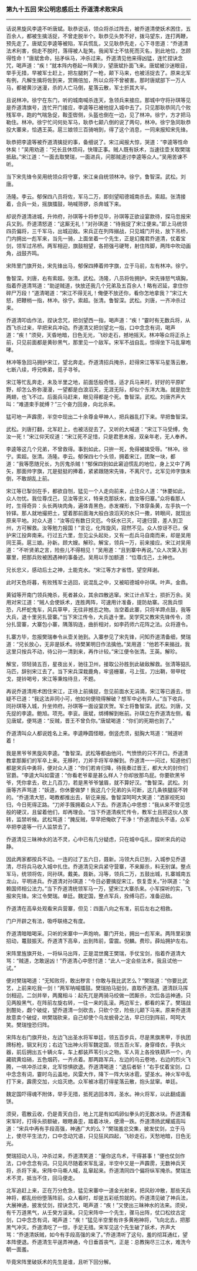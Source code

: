 ### 第九十五回 宋公明忠感后土 乔道清术败宋兵
---

话说黑旋风李逵不听唐斌。耿恭说话，领众将杀过阵去，被乔道清使妖术困住，五百余人，都被生擒活捉，不曾走脱半个。耿恭见头势不好，拨马望东，连打两鞭，预先走了。唐斌见李逵等被陷，军兵慌乱，又见耿恭先走，心下寻思道：“乔道清法术利害，倘走不脱时，落得被人耻笑。我闻军士不怯死而灭名，到此地位，怎顾得性命！”唐斌舍命，拈矛纵马，冲杀过来。乔道清见他来得凶猛，连忙捏诀念咒，喝声道：“疾！”就本阵内卷起一阵黄沙，望唐斌扑面飞来。唐斌被沙迷眼目，举手无措，早被军士赶上，把左腿刺了一枪，颠下马来，也被活捉去了。原来北军有例，凡解生擒将佐到来，赏赐倍加，所以众将不曾被害。那时唐斌部下一万人马，都被黄沙迷漫，杀的人亡马倒，星落云散，军士折其大半。  

且说林冲。徐宁在东门，听的城南喊杀连天，急领兵来接应。那城中守将孙琪等见是乔道清旗号，连忙开门接应，李逵等已被他捉入城中去了。只见那耿恭同几个败残军卒，跑的气喘急促，鞍歪辔侧，头盔也倒在一边，见了林冲。徐宁，方才把马勒住。林冲。徐宁忙问何处军马，耿恭七颠八倒的说了两句，林冲。徐宁急同耿恭投大寨来，恰遇王英。扈三娘领三百骑哨到，得了这个消息，一同来报知宋先锋。  

耿恭把李逵等被乔道清擒捉的事，备细说了。宋江闻报大惊，哭道：“李逵等性命休矣！”吴用劝道：“兄长且休烦闷，快理正事。贼人既有妖术，当速往壶关取樊瑞抵敌。”宋江道：“一面去取樊瑞，一面进兵，问那贼道讨李逵等众人。”吴用苦谏不听。  

当下宋先锋令吴用统领众将守寨，宋江亲自统领林冲。徐宁。鲁智深。武松。刘唐。  

汤隆。李云。郁保四八员将佐，军马二万，即刻望昭德城南杀去。索超。张清接着，合兵一处，摇旗擂鼓，呐喊筛锣，杀奔城下来。  

却说乔道清进城，升帅府，孙琪等十将参见毕，孙琪等正欲设宴款待，探马忽报宋兵又到。乔道清怒道：“这厮无礼！”对孙琪道：“待我捉了宋江便来。”即上马统领四员偏将，三千军马，出城迎敌。宋兵正在列阵搦战，只见城门开处，放下吊桥，门内拥出一彪军来，当先一骑，上面坐着一个先生，正是幻魔君乔道清，仗着宝剑，领军过吊桥。两军相迎，旗鼓相望，各把强弓硬弩，射住阵脚，两阵中吹动画角，战鼓齐鸣。  

宋阵里门旗开处，宋先锋出马，郁保四捧着帅字旗，立于马前，左有林冲。徐宁。  

鲁智深。刘唐，右有索超。张清。武松。汤隆，八员将佐拥护。宋先锋怒气填胸，指着乔道清骂道：“助逆贼道，快放还我几个兄弟及五百余人！略有迟延，拿住你碎尸万段！”道清喝道：“宋江不得无礼！俺便不放还你，看你怎地拿我？”宋江大怒，把鞭梢一指，林冲。徐宁。索超。张清。鲁智深。武松。刘唐，一齐冲杀过来。  

乔道清叩齿作法，捏诀念咒，把剑望西一指，喝声道：“疾！”霎时有无数兵将，从西飞杀过来，早把宋兵冲动。乔道清又把剑望北一指，口中念念有词，喝声道：“疾！”须臾，天昏地暗，日色无光，飞砂走石，撼地摇天。林冲等众将正杀上前，只见前面都是黄砂黑气，那里见一个敌军。宋军不战自乱，惊得坐下马乱窜咆哮。  

林冲等急回马拥护宋江，望北奔走。乔道清招兵掩杀，赶得宋江等军马星落云散，七断八续，呼兄唤弟，觅子寻爷。  

宋江等忙乱奔走，未及半里之地，前面恁般奇怪，适才兵马来时，好好的平原旷野，却怎么弥弥漫漫，一望都是白浪滔天，无涯无际，却似个东洋大海。就是肋生两翅，也飞不过。后面兵马赶来，眼见得都是个死。鲁智深。武松。刘唐齐声大叫：“难道束手就缚？”三个奋力回身，向北杀来。  

猛可地一声霹雳，半空中现出二十余尊金甲神人，把兵器乱打下来。早把鲁智深。  

武松。刘唐打翻，北军赶上，也被活捉去了。又听的大喊道：“宋江下马受缚，免汝一死！”宋江仰天叹道：“宋江死不足惜，只是君恩未报，双亲年老，无人奉养。  

李逵等这几个兄弟，不曾救得。事到如此，只拚一死，免得被擒受辱。“林冲。徐宁。索超。张清。汤隆。李云。郁保四七个头领，拥着宋江，团聚一块，都道：”我等愿随兄长，为厉鬼杀贼！“郁保四到如此窘迫慌乱的地位，身上又中了两矢，那面帅字旗，兀是挺挺的捧着，紧紧跟随宋先锋，不离尺寸。北军见帅字旗未倒，不敢胡乱上前。  

宋江等已掣剑在手，都欲自刎，猛见一个人走向前来，止住众人道：“休要如此，众人勿忧。我位尊戊己，见汝等忠义，特来克那妖水，救汝等归寨。”众将看那人时，生得奇异：头长两块肉角，遍体青黑色，赤发裸形，下体穿条黄，左手执一个铃铎。那人就地撮把土，望着那前面海大般白浪滔天的水只一撒，转眼间，就现出原来平地。对众人道：“汝等应有数日灾厄。今妖水已灭，可速归营，差人到卫州，方可解救。汝等勉力报国！”言讫，化阵旋风，寂然不见。众人惊讶不已，保护宋江投奔南来。行过五六里，忽见尘头起处，又有一彪兵马自南而来，却是吴用同王英。扈三娘。孙新。顾大嫂。解珍。解宝，领兵一万，前来接应。宋江对吴用道：“不听贤弟之言，险些儿不得相见！”吴用道：“且到寨中再说。”众人次第入到寨里，把那兵败被困遇神的事备述。吴用以手加额道：“位尊戊己，土神也。  

兄长忠义，感动后土之神，土能克水。“宋江等方才省悟，望空拜谢。  

此时天色将暮，有败残军士逃回，说混乱之中，又被昭德城中孙琪。叶声。金鼎。  

黄钺等开南门领兵掩杀，死者甚众，其余四散逃窜。宋江计点军士，损折万余。吴用对宋江道：“贼人会使妖术，连胜两阵，可速用计准备，提防劫寨。况我兵惊恐，凡杯蛇鬼车，风兵草甲，无往非撼志之物。当空着此寨，只将羊蹄点鼓，我等大兵，退十里另扎营寨。”当下宋江传令，大兵退十里。吴学究又教宋先锋传令，须分扎营寨，大寨包小寨，隅落钩连，曲折相对，如李药师六花阵之法。众将遵令。  

扎寨方毕，忽报樊瑞奉令从壶关驰到。入寨参见了宋先锋，问知乔道清备细，樊瑞道：“兄长放心，无非是妖术。待樊某明日作法擒他。”吴用道：“他若不来搦战，我这里只按兵不动，待公孙一清到来，再作计较。”宋江便令张清。王英。解珍。  

解宝，领轻骑五百，星夜出关，驰往卫州，接取公孙胜到此破敌解救。张清等掂扎马匹，辞别宋江去了。当下宋兵深栽鹿角，牢竖栅寨，弓上弦，刀出鞘，带甲枕戈，提铃喝号，宋江等秉烛待旦，不题。  

再说乔道清用术困住宋江，正待上前擒捉，忽见前面水无涓滴，宋江等已遁去，惊疑不已道：“我这法非同小可，他如何便晓得解破？想军中必有异人。”当下收兵，同孙琪等入城，升坐帅府。孙琪等一面设宴庆贺。军士将鲁智深。武松。刘唐，又先捉的李逵。鲍旭。项充。李衮。唐斌，绑缚解到帐前。孙琪立在乔道清左侧，看见唐斌，便骂道：“反贼，晋王不曾负你。”唐斌喝道：“你们的死期也到了。”  

乔道清叫众人都说姓名上来。李逵睁圆怪眼，倒竖虎须，挺胸大骂道：“贼道听着！  

我是黑爷爷黑旋风李逵。“鲁智深。武松等都由他问，气愤愤的只不开口。乔道清教拿那厮们的军卒上来。无移时，刀斧手将军卒解到。乔道清一一问过，知道他们都是宋兵中勇将，便对众人道：”你们若肯归降，待我奏过晋王，都大大的封你们官爵。“李逵大叫如雷道：”你看老爷辈是甚么样人？你却放那鸟屁。你要砍黑爷爷，凭你拿去，砍上几百刀，若是黑爷爷皱眉，就不算好汉。“鲁智深。武松。刘唐等齐声骂道：”妖道，你休要做梦！我这几个兄弟的头可断，这几条铁腿屈不转的。“乔道清大怒，喝教都推出去，斩讫来报。鲁智深呵呵大笑道：”洒家视死如归，今日死得正路。“刀斧手簇拥着众人下去。乔道清心中思想：”我从来不曾见恁般的硬汉，且留着他们，却再理会。“当下乔道清疾忙传令，教军士且把这伙人放转，监禁听候。武松骂道：”腌反贼，早早把俺砍了干净！“乔道清低头不语，众军卒把李逵等一行人监禁去了。  

乔道清见三昧神水的法不灵，心中已有几分疑虑，只在城中屯扎，探听宋兵的动静。  

因此两家都按兵不动。一连的过了五六日，聂新。冯领大兵已到，入城参见乔道清，尽将兵马收入城中扎住。乔道清见宋兵紧守营寨，不来厮杀，料无别谋。整点军马，统领将佐，同孙琪。戴美。聂新。冯等，领兵二万，五鼓出城，扎寨城南五龙山，平明进兵。乔道清对孙琪道：“今日必要擒捉宋江，恢复壶关。”孙琪道：“全赖国师相公法力。”当下乔道清统领军马一万，望宋江大寨杀来。小军探听的实，飞报宋先锋。宋江令樊瑞。单廷。魏定国，整点军兵，拴缚马匹，准备迎敌。  

乔道清在高阜处观看宋兵营寨，但见：四面八向之有准，前后左右之相救。  

门户开辟之有法，吸呼联络之有度。  

乔道清暗暗喝采。只听的宋寨中一声炮响，寨门开处，拥出一彪军来。两阵里彩旗招动，鼍鼓振天。乔道清下高阜，出到阵前，雷震。倪麟。费珍。薛灿拥护左右。  

宋阵里旌旗开处，一将纵马出阵，正是混世魔王樊瑞，手仗宝剑，指着乔道清大骂：“贼道，怎敢逞凶！”乔道清心中思忖道：“此人一定会些法术，我且试他一试。”  

便对樊瑞喝道：“无知败将，敢出秽言！你敢与我比武艺么？”樊瑞道：“你要比武艺，上前来吃我一剑！”两军呐喊擂鼓。樊瑞拍马挺剑，直取乔道清。道清跃马挥剑相迎。二剑并举，两魔相斗：起先兀是两骑马绞做一团厮杀，次后各运神通，只见两股黑气，在阵前左旋右转，一往一来的乱滚。两边军士，都看的呆了。樊瑞战到酣处，觑个破绽，望乔道清一剑砍去，只砍个空，险些儿颠下马来。原来乔道清故意卖个破绽，哄樊瑞砍来，自己却使个乌龙蜕骨之法，早已归到阵前，呵呵大笑。樊瑞惶恐归阵。  

宋阵左右门旗开处，左边飞出圣水将军单廷，领五百步兵，尽是黑旗黑甲，手执团牌标枪，钢叉利刃；右边飞出神火将军魏定国，领五百火军，身穿绛衣，手执火器，前后拥出五十辆火车，车上都装芦苇引火之物。军人背上各拴铁葫芦一个，内藏硫黄焰硝，五色烟药，一齐点着。那两路军兵，左边的乌云卷地，右边的烈火飞腾，一哄冲杀过来，北军惊惧欲退。乔道清喝道：“退后者斩！”右手仗着宝剑，口中念念有词，霎时乌云盖地，风雷大作，降下一阵大块冰雹，望圣水。神火军中乱打下来，霹雳交加，火焰灭绝。众军被冰雹打得星落云散，抱头鼠窜。单廷。  

魏定国吓得魂不附体，举手无措，抵死逃回本阵，圣水。神火将军，以此翻成画饼。  

须臾，雹散云收，仍是青天白日，地上兀是有如鸡卵似拳头的无数冰块。乔道清看宋军时，打得头损额破，眼瞎鼻歪，踏着冰块，便滑一跌。乔道清扬武耀威高叫道：“宋兵中再有手段高强，神通广大的么？”樊瑞羞忿交集，披发仗剑，立于马上，使尽平生法力，口中念动咒语，只见狂风四起，飞砂走石，天愁地暗，日色无光。  

樊瑞招动人马，冲杀过来，乔道清笑道：“量你这鸟术，干得甚事！”便也仗剑作法，口中念念有词。只见风尽随着宋军乱滚，半空中又是一声霹雳，无数神兵天将，杀将下来。宋阵中马嘶人喊，乱窜起来。乔道清同四个偏将纵军掩杀。樊瑞法术不灵，抵当不住，回马便走。  

北军追赶上来，正在万分危急，猛见宋寨中一道金光射来，把风砂冲散，那些天兵神将，都乱纷纷堕落阵前。众人看时，却是五彩纸剪就的。乔道清见破了神兵法，大展神通，披发仗剑，捏诀念咒，喝声道：“疾！”又使出三昧神水的法来。须臾，有千万道黑气，从壬癸方滚来。只见宋阵中一个先生，骤马出阵，仗口松纹古定剑，口中念念有词，喝声道：“疾！”猛见半空里有许多黄袍神将，飞向北去，把那黑气冲灭。乔道清吃了一惊，手足无措。宋军见这个先生破了妖术，齐声大骂：“乔道清妖贼，如今有手段高强的来了。”乔道清听了这句，羞的彻耳通红，望本阵便退。乔道清生平逞弄神通，今日垂首丧气，正是：总教掬尽三江水，难洗今朝一面羞。  

毕竟宋阵里破妖术的先生是谁，且听下回分解。  
